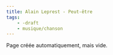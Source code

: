 ```yaml
---
title: Alain Leprest - Peut-être
tags:
    - -draft
    - musique/chanson
---
```


Page créée automatiquement, mais vide.

